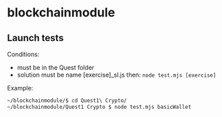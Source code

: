 # blockchainmodule

## Launch tests
Conditions:
- must be in the Quest folder
- solution must be name [exercise]_sl.js
then:
`node test.mjs [exercise]`

Example:

```bash
~/blockchainmodule/$ cd Quest1\ Crypto/
~/blockchainmodule/Quest1 Crypto $ node test.mjs basicWallet
```

